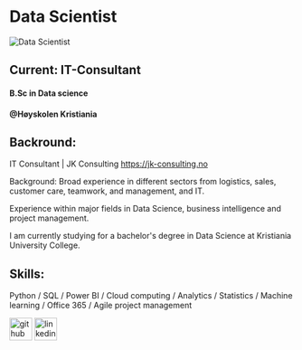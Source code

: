 # Data Scientist
![Data Scientist](https://miro.medium.com/max/870/1*14v1pUZwr516557dpS-oYw.jpeg)

## Current: IT-Consultant

#### B.Sc in Data science
#### @Høyskolen Kristiania

## Backround:
IT Consultant | JK Consulting
https://jk-consulting.no

Background: Broad experience in different sectors from logistics, sales, customer care, teamwork, and management, and IT. 

Experience within major fields in Data Science, business intelligence and project management. 

I am currently studying for a bachelor's degree in Data Science at Kristiania University College. 

## Skills:
Python / SQL / Power BI / Cloud computing / Analytics / Statistics /
Machine learning / Office 365 / Agile project management


[<img src='https://cdn.jsdelivr.net/npm/simple-icons@3.0.1/icons/github.svg' alt='github' height='40'>](https://github.com/Kozter)  [<img src='https://cdn.jsdelivr.net/npm/simple-icons@3.0.1/icons/linkedin.svg' alt='linkedin' height='40'>](https://www.linkedin.com/in/jørgen-andre-koster-0b3760190/)  
